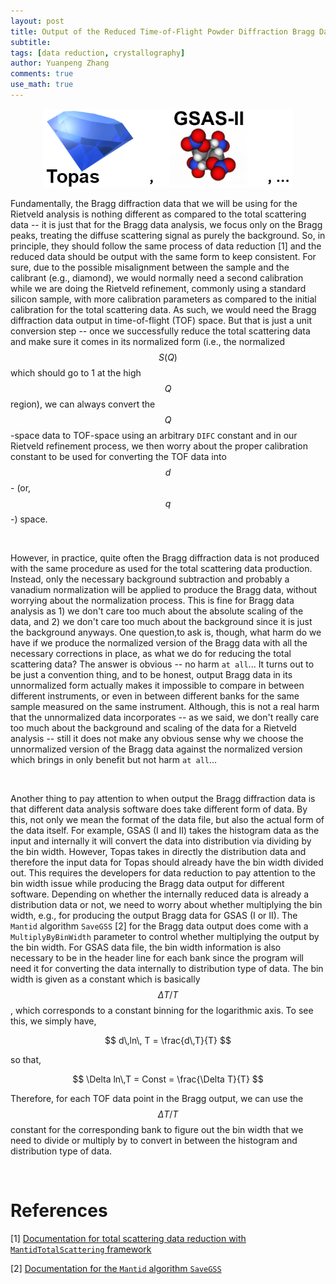 ```yaml
---
layout: post
title: Output of the Reduced Time-of-Flight Powder Diffraction Bragg Data
subtitle:
tags: [data reduction, crystallography]
author: Yuanpeng Zhang
comments: true
use_math: true
---
```


<p align='center'>
<img src="/assets/img/posts/bragg_software.png"
   style="border:none;"
   width="400"
   alt="bragg_software"
   title="bragg_software" />
</p>

Fundamentally, the Bragg diffraction data that we will be using for the Rietveld analysis is nothing different as compared to the total scattering data -- it is just that for the Bragg data analysis, we focus only on the Bragg peaks, treating the diffuse scattering signal as purely the background. So, in principle, they should follow the same process of data reduction [1] and the reduced data should be output with the same form to keep consistent. For sure, due to the possible misalignment between the sample and the calibrant (e.g., diamond), we would normally need a second calibration while we are doing the Rietveld refinement, commonly using a standard silicon sample, with more calibration parameters as compared to the initial calibration for the total scattering data. As such, we would need the Bragg diffraction data output in time-of-flight (TOF) space. But that is just a unit conversion step -- once we successfully reduce the total scattering data and make sure it comes in its normalized form (i.e., the normalized $$S(Q)$$ which should go to 1 at the high $$Q$$ region), we can always convert the $$Q$$-space data to TOF-space using an arbitrary `DIFC` constant and in our Rietveld refinement process, we then worry about the proper calibration constant to be used for converting the TOF data into $$d$$- (or, $$q$$-) space.

<br>

However, in practice, quite often the Bragg diffraction data is not produced with the same procedure as used for the total scattering data production. Instead, only the necessary background subtraction and probably a vanadium normalization will be applied to produce the Bragg data, without worrying about the normalization process. This is fine for Bragg data analysis as 1) we don't care too much about the absolute scaling of the data, and 2) we don't care too much about the background since it is just the background anyways. One question,to ask is, though, what harm do we have if we produce the normalized version of the Bragg data with all the necessary corrections in place, as what we do for reducing the total scattering data? The answer is obvious -- no harm `at all`... It turns out to be just a convention thing, and to be honest, output Bragg data in its unnormalized form actually makes it impossible to compare in between different instruments, or even in between different banks for the same sample measured on the same instrument. Although, this is not a real harm that the unnormalized data incorporates -- as we said, we don't really care too much about the background and scaling of the data for a Rietveld analysis -- still it does not make any obvious sense why we choose the unnormalized version of the Bragg data against the normalized version which brings in only benefit but not harm `at all`...

<br>

Another thing to pay attention to when output the Bragg diffraction data is that different data analysis software does take different form of data. By this, not only we mean the format of the data file, but also the actual form of the data itself. For example, GSAS (I and II) takes the histogram data as the input and internally it will convert the data into distribution via dividing by the bin width. However, Topas takes in directly the distribution data and therefore the input data for Topas should already have the bin width divided out. This requires the developers for data reduction to pay attention to the bin width issue while producing the Bragg data output for different software. Depending on whether the internally reduced data is already a distribution data or not, we need to worry about whether multiplying the bin width, e.g., for producing the output Bragg data for GSAS (I or II). The `Mantid` algorithm `SaveGSS` [2] for the Bragg data output does come with a `MultiplyByBinWidth` parameter to control whether multiplying the output by the bin width. For GSAS data file, the bin width information is also necessary to be in the header line for each bank since the program will need it for converting the data internally to distribution type of data. The bin width is given as a constant which is basically $$\Delta T / T$$, which corresponds to a constant binning for the logarithmic axis. To see this, we simply have,

$$
d\,ln\, T = \frac{d\,T}{T}
$$

so that,

$$
\Delta ln\,T = Const = \frac{\Delta T}{T}
$$

Therefore, for each TOF data point in the Bragg output, we can use the $$\Delta T / T$$ constant for the corresponding bank to figure out the bin width that we need to divide or multiply by to convert in between the histogram and distribution type of data.

<br>

References
===

[1] [Documentation for total scattering data reduction with `MantidTotalScattering` framework](https://powder.ornl.gov/total_scattering/data_reduction/princple_implementation.html)

[2] [Documentation for the `Mantid` algorithm `SaveGSS`](https://docs.mantidproject.org/nightly/algorithms/SaveGSS-v1.html)